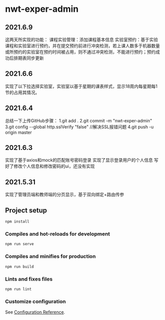 # nwt-exper-admin

## 2021.6.9

这两天所实现的功能：
课程实验管理：添加课程基本信息
实验室预约：基于实验课程和实验室进行预约，并在提交预约前进行冲突检测，若上课人数多于机器数量或所预约的实验室在预约时间被占用，则不通过冲突检测，不能进行预约；预约成功后排期表同步更新

## 2021.6.6

实现了以下拉选择实验室，实验室以基于星期的课表样式，显示18周内每星期每1节的占用其情况。

## 2021.6.4

总结一下上传GitHub步骤：
1.git add .
2.git commit -m "nwt-exper-admin"
3.git config --global http.sslVerify "false" //解决SSL报错问题
4.git push -u origin master

## 2021.6.3

实现了基于axios和mock的匹配账号密码登录
实现了显示登录用户的个人信息
写好了修改个人信息和修改密码的ui，还没有实现

## 2021.5.31

实现了管理员端和教师端的分页显示，基于双向绑定+路由传参

## Project setup
```
npm install
```

### Compiles and hot-reloads for development
```
npm run serve
```

### Compiles and minifies for production
```
npm run build
```

### Lints and fixes files
```
npm run lint
```

### Customize configuration
See [Configuration Reference](https://cli.vuejs.org/config/).
